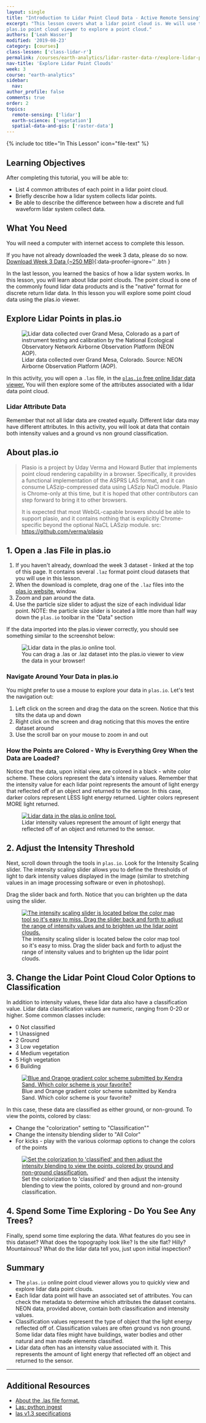 ```yaml
---
layout: single
title: "Introduction to Lidar Point Cloud Data - Active Remote Sensing"
excerpt: "This lesson covers what a lidar point cloud is. We will use the free
plas.io point cloud viewer to explore a point cloud."
authors: ['Leah Wasser']
modified: '2019-08-23'
category: [courses]
class-lesson: ['class-lidar-r']
permalink: /courses/earth-analytics/lidar-raster-data-r/explore-lidar-point-clouds-plasio/
nav-title: 'Explore Lidar Point Clouds'
week: 3
course: "earth-analytics"
sidebar:
  nav:
author_profile: false
comments: true
order: 2
topics:
  remote-sensing: ['lidar']
  earth-science: ['vegetation']
  spatial-data-and-gis: ['raster-data']
---
```


{% include toc title="In This Lesson" icon="file-text" %}



<div class='notice--success' markdown="1">

## <i class="fa fa-graduation-cap" aria-hidden="true"></i> Learning Objectives

After completing this tutorial, you will be able to:

* List 4 common attributes of each point in a lidar point cloud.
* Briefly describe how a lidar system collects lidar points.
* Be able to describe the difference between how a discrete and full waveform
lidar system collect data.

## <i class="fa fa-check-square-o fa-2" aria-hidden="true"></i> What You Need

You will need a computer with internet access to complete this lesson.

If you have not already downloaded the week 3 data, please do so now.
[<i class="fa fa-download" aria-hidden="true"></i> Download Week 3 Data (~250 MB)](https://ndownloader.figshare.com/files/7446715){:data-proofer-ignore='' .btn }

</div>

In the last lesson, you learned the basics of how a lidar system works. In this
lesson, you will learn about lidar point clouds. The point cloud is one of the commonly
found lidar data products and is the "native" format for discrete return lidar data.
In this lesson you will explore some point cloud data using the plas.io viewer.


## Explore Lidar Points in plas.io


<figure>
 <img src="https://farm4.staticflickr.com/3932/15408420007_3176835b51.jpg" alt="Lidar data collected over Grand Mesa, Colorado as a part of instrument testing and calibration by the National Ecological Observatory Network Airborne Observation Platform (NEON AOP).">
 <figcaption>Lidar data collected over Grand Mesa, Colorado. Source: NEON Airborne
 Observation Platform (AOP).
 </figcaption>
 </figure>


In this activity, you will open a `.las` file, in the <a href="http://plas.io" target="_blank">
`plas.io` free online lidar data viewer.</a> You will then explore some of the attributes
associated with a lidar data point cloud.

### Lidar Attribute Data
Remember that not all lidar data are created equally. Different lidar data may have
different attributes. In this activity, you will look at data that contain both
intensity values and a ground vs non ground classification.

## About plas.io
> Plasio is a project by Uday Verma and Howard Butler that implements point cloud
rendering capability in a browser. Specifically, it provides a functional implementation
of the ASPRS LAS format, and it can consume LASzip-compressed data using LASzip
NaCl module. Plasio is Chrome-only at this time, but it is hoped that other
contributors can step forward to bring it to other browsers.
>
> It is expected that most WebGL-capable browers should be able to support plasio,
and it contains nothing that is explicitly Chrome-specific beyond the optional
NaCL LASzip module.
> src: https://github.com/verma/plasio

## 1. Open a .las File in plas.io ###

1. If you haven't already, download the week 3 dataset - linked at the top of this
page. It contains several `.laz` format point cloud datasets that you will use in this
lesson.
2. When the download is complete, drag one of the `.laz` files into the <a href="http://plas.io" target="_blank">
plas.io website.</a> window.
3. Zoom and pan around the data.
4. Use the particle size slider to adjust the size of each individual lidar point.
NOTE: the particle size slider is located a little more than half way down the
`plas.io` toolbar in the "Data" section

If the data imported into the plas.io viewer correctly, you should see something similar to the screenshot below:

<figure>
<img src="{{ site.url }}/images/courses/earth-analytics/lidar-raster-data-r/plasio-data-import.png" alt="Lidar data in the plas.io online tool.">
<figcaption>You can drag a .las or .laz dataset into the plas.io viewer to view the data in your browser! </figcaption>
</figure>

### Navigate Around Your Data in plas.io
You might prefer to use a mouse to explore your data in `plas.io`. Let's test the
navigation out:

1. Left click on the screen and drag the data on the screen. Notice that this tilts
the data up and down
2. Right click on the screen and drag noticing that this moves the entire dataset around
3. Use the scroll bar on your mouse to zoom in and out

### How the Points are Colored - Why is Everything Grey When the Data are Loaded?
Notice that the data, upon initial view, are colored in a black - white color scheme.
These colors represent the data's intensity values. Remember that the intensity value
for each lidar point represents the amount of light energy that reflected off of
an object and returned to the sensor. In this case, darker colors represent LESS
light energy returned. Lighter colors represent MORE light returned.

<figure>
<a href="{{ site.url }}/images/courses/earth-analytics/lidar-raster-data-r/lidar-intensity.png" alt="Lidar intensity values represent the amount of light energy that reflected off of an object and returned to the sensor.">
<img src="{{ site.url }}/images/courses/earth-analytics/lidar-raster-data-r/lidar-intensity.png" alt="Lidar data in the plas.io online tool.">
</a>
<figcaption>Lidar intensity values represent the amount of light energy that reflected off of an object and returned to the sensor.</figcaption>
</figure>


## 2. Adjust the Intensity Threshold

Next, scroll down through the tools in `plas.io`. Look for the Intensity Scaling slider.
The intensity scaling slider allows you to define the thresholds of light to dark
intensity values displayed in the image (similar to stretching values in an image
processing software or even in photoshop).

Drag the slider back and forth. Notice that you can brighten up the data using the
slider.

<figure>
  <a href="{{ site.url }}/images/courses/earth-analytics/lidar-raster-data-r/intensity-slider.png">
    <img src="{{ site.url }}/images/courses/earth-analytics/lidar-raster-data-r/intensity-slider.png" alt="The intensity scaling slider is located below the color map tool so it's easy to miss. Drag the slider back and forth to adjust the range of intensity values and to brighten up the lidar point clouds.">
  </a>
  <figcaption>The intensity scaling slider is located below the color map tool so it's easy to miss. Drag the slider back and forth to adjust the range of intensity values and to brighten up the lidar point clouds.
  </figcaption>
</figure>

## 3. Change the Lidar Point Cloud Color Options to Classification

In addition to intensity values, these lidar data also have a classification value.
Lidar data classification values are numeric, ranging from 0-20 or higher. Some
common classes include:

- 0 Not classified
- 1 Unassigned
- 2 Ground
- 3 Low vegetation
- 4 Medium vegetation
- 5 High vegetation
- 6 Building

<figure>
  <a href="{{ site.url }}/images/courses/earth-analytics/lidar-raster-data-r/plasio-colors-kendra.png">
    <img src="{{ site.url }}/images/courses/earth-analytics/lidar-raster-data-r/plasio-colors-kendra.png" alt="Blue and Orange gradient color scheme submitted by Kendra Sand. Which color scheme is your favorite?">
  </a>
  <figcaption>Blue and Orange gradient color scheme submitted by Kendra Sand. Which color scheme is your favorite?
  </figcaption>
</figure>

In this case, these data are classified as either ground, or non-ground. To view the points, colored by class:

- Change the "colorization" setting to "Classification""
- Change the intensity blending slider to "All Color"
- For kicks - play with the various colormap options to change the colors of the points

<figure>
  <a href="{{ site.url }}/images/courses/earth-analytics/lidar-raster-data-r/classification-colorization2.png">
    <img src="{{ site.url }}/images/courses/earth-analytics/lidar-raster-data-r/classification-colorization2.png" alt="Set the colorization to 'classified' and then adjust the intensity blending to view the points, colored by ground and non-ground classification.">
  </a>
  <figcaption>Set the colorization to 'classified' and then adjust the intensity blending to view the points, colored by ground and non-ground classification.
  </figcaption>
</figure>

## 4. Spend Some Time Exploring - Do You See Any Trees?
Finally, spend some time exploring the data. What features do you see in this dataset? What does the topography look like? Is the site flat? Hilly? Mountainous? What do the lidar data tell you, just upon initial inspection?

## Summary
*	The `plas.io` online point cloud viewer allows you to quickly view and explore lidar data point clouds.
*	Each lidar data point will have an associated set of attributes. You can check the metadata to determine which attributes the dataset contains. NEON data, provided above, contain both classification and intensity values.
*	Classification values represent the type of object that the light energy reflected off of. Classification values are often ground vs non ground. Some lidar data files might have buildings, water bodies and other natural and man made elements classified.
*	Lidar data often has an intensity value associated with it. This represents the amount of light energy that reflected off an object and returned to the sensor.

***

<div class="notice--info" markdown="1">

## Additional Resources

*	<a href="https://www.asprs.org/committee-general/laser-las-file-format-exchange-activities.html" target="_blank"> About the .las file format.</a>
*	<a href="http://laspy.readthedocs.org/en/latest/tut_background.html" target="_blank"> Las: python ingest</a>
*	<a href="http://www.asprs.org/a/society/committees/standards/asprs_las_spec_v13.pdf" target="_blank"> las v1.3 specifications</a>

</div>
